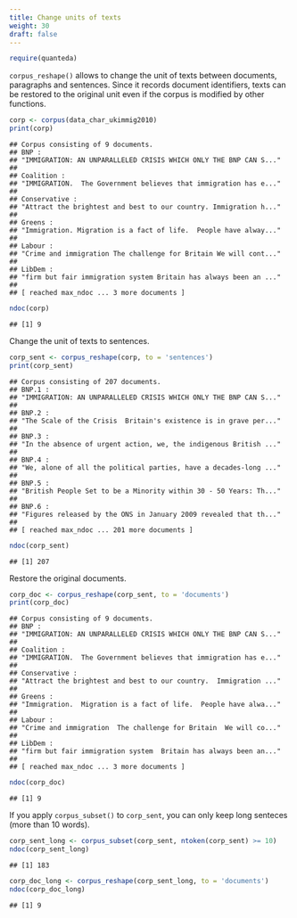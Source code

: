 ```yaml
---
title: Change units of texts
weight: 30
draft: false
---
```



```r
require(quanteda)
```

`corpus_reshape()` allows to change the unit of texts between documents, paragraphs and sentences. Since it records document identifiers, texts can be restored to the original unit even if the corpus is modified by other functions.


```r
corp <- corpus(data_char_ukimmig2010)
print(corp)
```

```
## Corpus consisting of 9 documents.
## BNP :
## "IMMIGRATION: AN UNPARALLELED CRISIS WHICH ONLY THE BNP CAN S..."
## 
## Coalition :
## "IMMIGRATION.  The Government believes that immigration has e..."
## 
## Conservative :
## "Attract the brightest and best to our country. Immigration h..."
## 
## Greens :
## "Immigration. Migration is a fact of life.  People have alway..."
## 
## Labour :
## "Crime and immigration The challenge for Britain We will cont..."
## 
## LibDem :
## "firm but fair immigration system Britain has always been an ..."
## 
## [ reached max_ndoc ... 3 more documents ]
```

```r
ndoc(corp)
```

```
## [1] 9
```

Change the unit of texts to sentences.


```r
corp_sent <- corpus_reshape(corp, to = 'sentences')
print(corp_sent)
```

```
## Corpus consisting of 207 documents.
## BNP.1 :
## "IMMIGRATION: AN UNPARALLELED CRISIS WHICH ONLY THE BNP CAN S..."
## 
## BNP.2 :
## "The Scale of the Crisis  Britain's existence is in grave per..."
## 
## BNP.3 :
## "In the absence of urgent action, we, the indigenous British ..."
## 
## BNP.4 :
## "We, alone of all the political parties, have a decades-long ..."
## 
## BNP.5 :
## "British People Set to be a Minority within 30 - 50 Years: Th..."
## 
## BNP.6 :
## "Figures released by the ONS in January 2009 revealed that th..."
## 
## [ reached max_ndoc ... 201 more documents ]
```

```r
ndoc(corp_sent)
```

```
## [1] 207
```

Restore the original documents.


```r
corp_doc <- corpus_reshape(corp_sent, to = 'documents')
print(corp_doc)
```

```
## Corpus consisting of 9 documents.
## BNP :
## "IMMIGRATION: AN UNPARALLELED CRISIS WHICH ONLY THE BNP CAN S..."
## 
## Coalition :
## "IMMIGRATION.  The Government believes that immigration has e..."
## 
## Conservative :
## "Attract the brightest and best to our country.  Immigration ..."
## 
## Greens :
## "Immigration.  Migration is a fact of life.  People have alwa..."
## 
## Labour :
## "Crime and immigration  The challenge for Britain  We will co..."
## 
## LibDem :
## "firm but fair immigration system  Britain has always been an..."
## 
## [ reached max_ndoc ... 3 more documents ]
```

```r
ndoc(corp_doc)
```

```
## [1] 9
```

If you apply `corpus_subset()` to `corp_sent`, you can only keep long senteces (more than 10 words).


```r
corp_sent_long <- corpus_subset(corp_sent, ntoken(corp_sent) >= 10)
ndoc(corp_sent_long)
```

```
## [1] 183
```

```r
corp_doc_long <- corpus_reshape(corp_sent_long, to = 'documents')
ndoc(corp_doc_long)
```

```
## [1] 9
```

